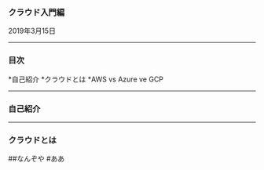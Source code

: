 ### クラウド入門編

2019年3月15日


---


### 目次
*自己紹介
*クラウドとは
*AWS vs Azure ve GCP


---


### 自己紹介


---


### クラウドとは
##なんぞや
#ああ
